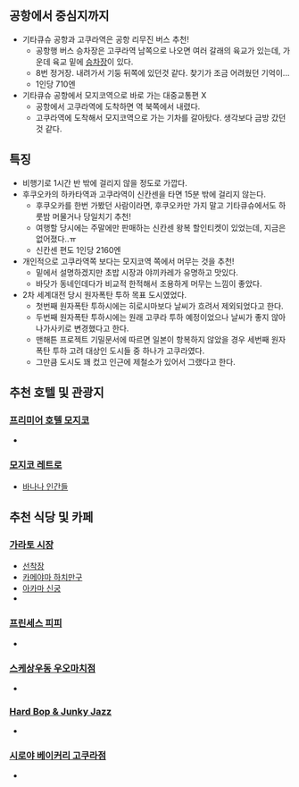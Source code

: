 ## 공항에서 중심지까지
- 기타큐슈 공항과 고쿠라역은 공항 리무진 버스 추천!
  - 공항행 버스 승차장은 고쿠라역 남쪽으로 나오면 여러 갈래의 육교가 있는데, 가운데 육교 밑에 [승차장](https://maps.app.goo.gl/1EHh8YyC1erwfG1UA)이 있다.
  - 8번 정거장. 내려가서 기둥 뒤쪽에 있던것 같다. 찾기가 조금 어려웠던 기억이...
  - 1인당 710엔
- 기타큐슈 공항에서 모지코역으로 바로 가는 대중교통편 X
  - 공항에서 고쿠라역에 도착하면 역 북쪽에서 내렸다.
  - 고쿠라역에 도착해서 모지코역으로 가는 기차를 갈아탔다. 생각보다 금방 갔던 것 같다.

## 특징
- 비행기로 1시간 반 밖에 걸리지 않을 정도로 가깝다.
- 후쿠오카의 하카타역과 고쿠라역이 신칸센을 타면 15분 밖에 걸리지 않는다.
  - 후쿠오카를 한번 가봤던 사람이라면, 후쿠오카만 가지 말고 기타큐슈에서도 하룻밤 머물거나 당일치기 추천!
  - 여행할 당시에는 주말에만 판매하는 신칸센 왕복 할인티켓이 있었는데, 지금은 없어졌다..ㅠ
  - 신칸센 편도 1인당 2160엔
- 개인적으로 고쿠라역쪽 보다는 모지코역 쪽에서 머무는 것을 추천!
  - 밑에서 설명하겠지만 초밥 시장과 야끼카레가 유명하고 맛있다.
  - 바닷가 동네인데다가 비교적 한적해서 조용하게 머무는 느낌이 좋았다.
- 2차 세계대전 당시 원자폭탄 투하 목표 도시였었다.
  - 첫번째 원자폭탄 투하시에는 히로시마보다 날씨가 흐려서 제외되었다고 한다.
  - 두번째 원자폭탄 투하시에는 원래 고쿠라 투하 예정이었으나 날씨가 좋지 않아 나가사키로 변경했다고 한다.
  - 맨해튼 프로젝트 기밀문서에 따르면 일본이 항복하지 않았을 경우 세번째 원자폭탄 투하 고려 대상인 도시들 중 하나가 고쿠라였다.
  - 그만큼 도시도 꽤 컸고 인근에 제철소가 있어서 그랬다고 한다.

## 추천 호텔 및 관광지

### [프리미어 호텔 모지코](https://maps.app.goo.gl/GtWGcq2ji5UiEcK68)
- 

### [모지코 레트로](https://maps.app.goo.gl/YndqP999EqU3ycpU8)
- [바나나 인간들](https://maps.app.goo.gl/eVPJ7uxh9jp2BLgJA)

## 추천 식당 및 카페

### [가라토 시장](https://maps.app.goo.gl/NxqLagcKNcY5AqGV6)
- [선착장](https://maps.app.goo.gl/mUXN3YUmSqjfAzQU7)
- [카메야마 하치만구](https://maps.app.goo.gl/Qavhd5f2dvwZUBAm6)
- [아카마 신궁](https://maps.app.goo.gl/NvUgqrDAspngmDQu8)
-

### [프린세스 피피](https://maps.app.goo.gl/Azwid7RsxEbVkp7h8)
- 

### [스케상우동 우오마치점](https://maps.app.goo.gl/xyNSvHV3bHc8tyTw9)
- 

### [Hard Bop & Junky Jazz](https://maps.app.goo.gl/JmwipxtP1icfczsF6)
- 

### [시로야 베이커리 고쿠라점](https://maps.app.goo.gl/NrHD5nuaMBYFsxdR7)
- 